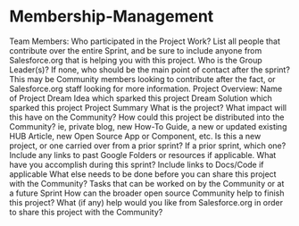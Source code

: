# Membership-Management

Team Members:
Who participated in the Project Work? List all people that contribute over the entire Sprint, and be sure to include anyone from Salesforce.org that is helping you with this project.
Who is the Group Leader(s)? If none, who should be the main point of contact after the sprint? This may be Community members looking to contribute after the fact, or Salesforce.org staff looking for more information.
Project Overview:
Name of Project
Dream Idea which sparked this project
Dream Solution which sparked this project
Project Summary
What is the project?
What impact will this have on the Community?
How could this project be distributed into the Community? ie, private blog, new How-To Guide, a new or updated existing HUB Article, new Open Source App or Component, etc.
Is this a new project, or one carried over from a prior sprint?
If a prior sprint, which one?
Include any links to past Google Folders or resources if applicable.
What have you accomplish during this sprint?
Include links to Docs/Code if applicable
What else needs to be done before you can share this project with the Community?
Tasks that can be worked on by the Community or at a future Sprint
How can the broader open source Community help to finish this project?
What (if any) help would you like from Salesforce.org in order to share this project with the Community?
